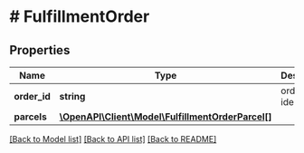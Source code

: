 # # FulfillmentOrder

## Properties

Name | Type | Description | Notes
------------ | ------------- | ------------- | -------------
**order_id** | **string** | order identifier | [optional]
**parcels** | [**\OpenAPI\Client\Model\FulfillmentOrderParcel[]**](FulfillmentOrderParcel.md) |  | [optional]

[[Back to Model list]](../../README.md#models) [[Back to API list]](../../README.md#endpoints) [[Back to README]](../../README.md)
